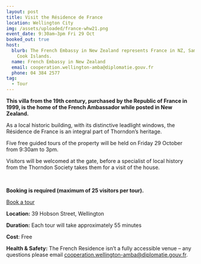 ```yaml
---
layout: post
title: Visit the Résidence de France
location: Wellington City
img: /assets/uploaded/france-whw21.png
event_date: 9:30am–3pm Fri 29 Oct
booked_out: true
host:
  blurb: The French Embassy in New Zealand represents France in NZ, Samoa, and the
    Cook Islands.
  name: French Embassy in New Zealand
  email: cooperation.wellington-amba@diplomatie.gouv.fr
  phone: 04 384 2577
tag:
  - Tour
---
```

**This villa from the 19th century, purchased by the Republic of France in 1999, is the home of the French Ambassador while posted in New Zealand.** 

As a local historic building, with its distinctive leadlight windows, the Résidence de France is an integral part of Thorndon’s heritage. 

Five free guided tours of the property will be held on Friday 29 October from 9:30am to 3pm. 

Visitors will be welcomed at the gate, before a specialist of local history from the Thorndon Society takes them for a visit of the house. 

<br>

**Booking is required (maximum of 25 visitors per tour).**

<a href="https://www.eventfinda.co.nz/2021/discover-la-residence-de-france/wellington" class="button">Book a tour</a>

**Location:** 39 Hobson Street, Wellington

**Duration:** Each tour will take approximately 55 minutes

**Cost**: Free

**Health & Safety:** The French Residence isn’t a fully accessible venue – any questions please email [cooperation.wellington-amba@diplomatie.gouv.fr](mailto:cooperation.wellington-amba@diplomatie.gouv.fr).
